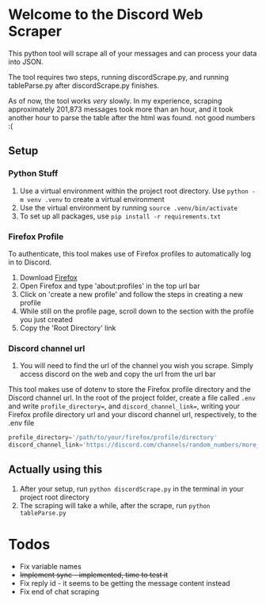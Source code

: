 # Welcome to the Discord Web Scraper

This python tool will scrape all of your messages and can process your data into JSON.

The tool requires two steps, running discordScrape.py, and running tableParse.py after discordScrape.py finishes. 

As of now, the tool works <i>very</i> slowly. In my experience, scraping approximately 201,873 messages took more than an hour, and it took another hour to parse the table after the html was found. not good numbers :(

## Setup

### Python Stuff
1. Use a virtual environment within the project root directory. Use `python -m venv .venv` to create a virtual environment
2. Use the virtual environment by running `source .venv/bin/activate`
3. To set up all packages, use `pip install -r requirements.txt` 

### Firefox Profile

To authenticate, this tool makes use of Firefox profiles to automatically log in to Discord.

1. Download [Firefox](https://www.mozilla.org/en-US/firefox/new/?xv=refresh-new&v=b)
2. Open Firefox and type 'about:profiles' in the top url bar
3. Click on 'create a new profile' and follow the steps in creating a new profile
4. While still on the profile page, scroll down to the section with the profile you just created
5. Copy the 'Root Directory' link

### Discord channel url
1. You will need to find the url of the channel you wish you scrape. Simply access discord on the web and copy the url from the url bar

This tool makes use of dotenv to store the Firefox profile directory and the Discord channel url. In the root of the project folder, create a file called `.env` and write `profile_directory=`, and `discord_channel_link=`, writing your Firefox profile directory url and your discord channel url, respectively, to the .env file

```python
profile_directory='/path/to/your/firefox/profile/directory'
discord_channel_link='https://discord.com/channels/random_numbers/more_random_numbers'

```

## Actually using this
1. After your setup, run `python discordScrape.py` in the terminal in your project root directory
2. The scraping will take a while, after the scrape, run `python tableParse.py`


# Todos
- Fix variable names
- ~~Implement sync - implemented, time to test it~~
- Fix reply id - it seems to be getting the message content instead
- Fix end of chat scraping